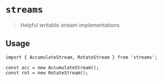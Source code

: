 # `streams`

> Helpful writable stream implementations

## Usage

```
import { AccumulateStream, RotateStream } from 'streams';

const acc = new AccumulateStream();
const rot = new RotateStream();
```
